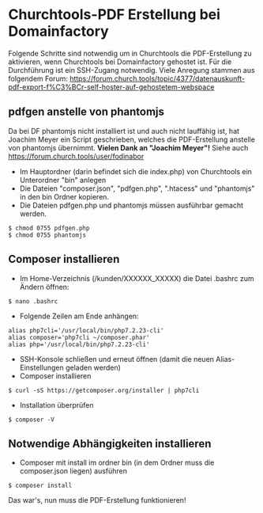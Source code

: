 # Churchtools-PDF Erstellung bei Domainfactory

Folgende Schritte sind notwendig um in Churchtools die PDF-Erstellung zu aktivieren, wenn Churchtools bei Domainfactory gehostet ist.
Für die Durchführung ist ein SSH-Zugang notwendig. Viele Anregung stammen aus folgendem Forum: https://forum.church.tools/topic/4377/datenauskunft-pdf-export-f%C3%BCr-self-hoster-auf-gehostetem-webspace

## pdfgen anstelle von phantomjs

Da bei DF phantomjs nicht installiert ist und auch nicht lauffähig ist, hat Joachim Meyer ein Script geschrieben, welches die PDF-Erstellung anstelle von phantomjs übernimmt. 
**Vielen Dank an "Joachim Meyer"!** Siehe auch https://forum.church.tools/user/fodinabor

* Im Hauptordner (darin befindet sich die index.php) von Churchtools ein Unterordner "bin" anlegen
* Die Dateien "composer.json", "pdfgen.php", ".htacess" und "phantomjs" in den bin Ordner kopieren. 
* Die Dateien pdfgen.php und phantomjs müssen ausführbar gemacht werden.
```
$ chmod 0755 pdfgen.php
$ chmod 0755 phantomjs
```

## Composer installieren

* Im Home-Verzeichnis (/kunden/XXXXXX_XXXXX) die Datei .bashrc zum Ändern öffnen: 
```
$ nano .bashrc
```
* Folgende Zeilen am Ende anhängen:
```
alias php7cli='/usr/local/bin/php7.2.23-cli'
alias composer='php7cli ~/composer.phar'
alias php='/usr/local/bin/php7.2.23-cli'
```
* SSH-Konsole schließen und erneut öffnen (damit die neuen Alias-Einstellungen geladen werden)
* Composer installieren
```
$ curl -sS https://getcomposer.org/installer | php7cli
```
* Installation überprüfen
```
$ composer -V
```

## Notwendige Abhängigkeiten installieren

* Composer mit install im ordner bin (in dem Ordner muss die composer.json liegen) ausführen
```
$ composer install
```

Das war's, nun muss die PDF-Erstellung funktionieren!